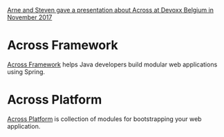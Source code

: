 [Arne and Steven gave a presentation about Across at Devoxx Belgium in November 2017](https://www.youtube.com/watch?v=00Jn3d12L2M)


# Across Framework

[Across Framework](/overview#across-framework) helps Java developers build modular web applications
using Spring.


# Across Platform

[Across Platform](/overview#across-platform) is collection of modules for bootstrapping your web
application.
